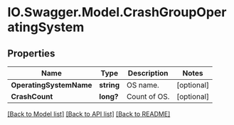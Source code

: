 # IO.Swagger.Model.CrashGroupOperatingSystem
## Properties

Name | Type | Description | Notes
------------ | ------------- | ------------- | -------------
**OperatingSystemName** | **string** | OS name. | [optional] 
**CrashCount** | **long?** | Count of OS. | [optional] 

[[Back to Model list]](../README.md#documentation-for-models) [[Back to API list]](../README.md#documentation-for-api-endpoints) [[Back to README]](../README.md)

